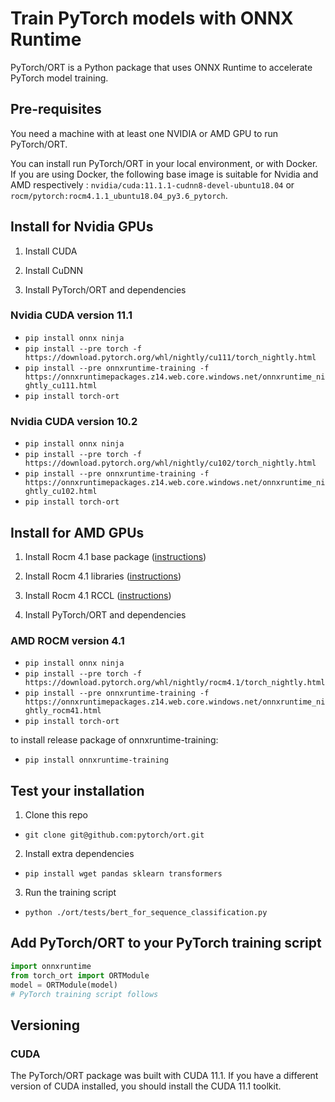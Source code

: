 # Train PyTorch models with ONNX Runtime

PyTorch/ORT is a Python package that uses ONNX Runtime to accelerate PyTorch model training.

## Pre-requisites

You need a machine with at least one NVIDIA or AMD GPU to run PyTorch/ORT.

You can install run PyTorch/ORT in your local environment, or with Docker. If you are using Docker, the following base image is suitable for Nvidia and AMD respectively : `nvidia/cuda:11.1.1-cudnn8-devel-ubuntu18.04` or `rocm/pytorch:rocm4.1.1_ubuntu18.04_py3.6_pytorch`.

## Install for Nvidia GPUs

1. Install CUDA

2. Install CuDNN

3. Install PyTorch/ORT and dependencies
### Nvidia CUDA version 11.1
- `pip install onnx ninja`
- `pip install --pre torch -f https://download.pytorch.org/whl/nightly/cu111/torch_nightly.html`
- `pip install --pre onnxruntime-training -f https://onnxruntimepackages.z14.web.core.windows.net/onnxruntime_nightly_cu111.html`
- `pip install torch-ort`

### Nvidia CUDA version 10.2
- `pip install onnx ninja`
- `pip install --pre torch -f https://download.pytorch.org/whl/nightly/cu102/torch_nightly.html`
- `pip install --pre onnxruntime-training -f https://onnxruntimepackages.z14.web.core.windows.net/onnxruntime_nightly_cu102.html`
- `pip install torch-ort`

## Install for AMD GPUs

1. Install Rocm 4.1 base package ([instructions](https://rocmdocs.amd.com/en/latest/Installation_Guide/Installation-Guide.html))

2. Install Rocm 4.1 libraries ([instructions](https://rocmdocs.amd.com/en/latest/Installation_Guide/Software-Stack-for-AMD-GPU.html#machine-learning-and-high-performance-computing-software-stack-for-amd-gpu-v4-1))

3. Install Rocm 4.1 RCCL ([instructions](https://github.com/ROCmSoftwarePlatform/rccl/tree/rocm-4.1.0))

4. Install PyTorch/ORT and dependencies
### AMD ROCM version 4.1
- `pip install onnx ninja`
- `pip install --pre torch -f https://download.pytorch.org/whl/nightly/rocm4.1/torch_nightly.html`
- `pip install --pre onnxruntime-training -f https://onnxruntimepackages.z14.web.core.windows.net/onnxruntime_nightly_rocm41.html`
- `pip install torch-ort`

 to install release package of onnxruntime-training:
 - `pip install onnxruntime-training`
## Test your installation

1. Clone this repo

- `git clone git@github.com:pytorch/ort.git`

2. Install extra dependencies

- `pip install wget pandas sklearn transformers`

3. Run the training script

- `python ./ort/tests/bert_for_sequence_classification.py`

## Add PyTorch/ORT to your PyTorch training script

```python
import onnxruntime
from torch_ort import ORTModule
model = ORTModule(model)
# PyTorch training script follows
```

## Versioning

### CUDA

The PyTorch/ORT package was built with CUDA 11.1. If you have a different version of CUDA installed, you should install the CUDA 11.1 toolkit.

